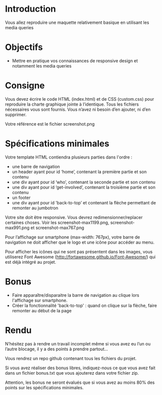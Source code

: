 # Introduction 

Vous allez reproduire une maquette relativement basique en utilisant les media queries

# Objectifs

* Mettre en pratique vos connaissances de responsive design et notamment les media queries

# Consigne

Vous devez écrire le code HTML (index.html) et de CSS (custom.css) pour reproduire la charte graphique jointe à l’identique. Tous les fichiers nécessaires vous sont fournis. Vous n’avez ni besoin d’en ajouter, ni d’en supprimer.

Votre référence est le fichier screenshot.png

# Spécifications minimales

Votre template HTML contiendra plusieurs parties dans l'ordre :

* une barre de navigation
* un header ayant pour id ‘home’, contenant la première partie et son contenu
* une div ayant pour id ‘who’, contenant la seconde partie et son contenu
* une div ayant pour id ‘get-involved’, contenant la troisième partie et son contenu
* un footer
* une div ayant pour id 'back-to-top’ et contenant la flèche permettant de remonter au jumbotron

Votre site doit être responsive. Vous devrez redimensionner/replacer certaines choses. Voir les screenshot-max1199.png, screenshot-max991.png et screenshot-max767.png

Pour l’affichage sur smartphone (max-width: 767px), votre barre de navigation ne doit afficher que le logo et une icône pour accéder au menu.

Pour afficher les icônes qui ne sont pas présentent dans les images, vous utiliserez Font Awesome
(http://fortawesome.github.io/Font-Awesome/) qui est déjà intégré au projet.

# Bonus

* Faire apparaître/disparaitre la barre de navigation au clique lors l'affichage sur smartphone.
* Créer la fonctionnalité 'back-to-top' : quand on clique sur la flèche, faire remonter au début de la page

# Rendu 

N’hésitez pas à rendre un travail incomplet même si vous avez eu l’un ou l’autre blocage, il y a des points à prendre partout...

Vous rendrez un repo github contenant tous les fichiers du projet.

Si vous avez réaliser des bonus libres, indiquez-nous ce que vous avez fait dans un fichier bonus.txt que vous ajouterez dans votre fichier zip.

Attention, les bonus ne seront évalués que si vous avez au moins 80% des points sur les
spécifications minimales.